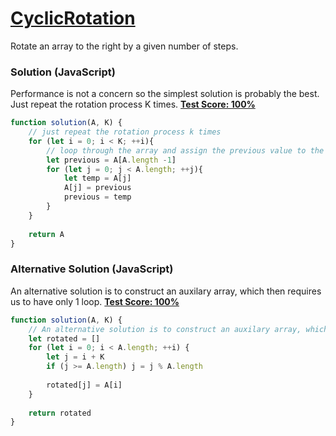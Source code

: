 # [CyclicRotation](https://codility.com/programmers/lessons/1-iterations/)
Rotate an array to the right by a given number of steps.

### Solution (JavaScript)
Performance is not a concern so the simplest solution is probably the best. Just repeat the rotation process K times.
__[Test Score: 100%](https://codility.com/demo/results/trainingVRBP48-MUD/)__
```js
function solution(A, K) {
    // just repeat the rotation process k times
    for (let i = 0; i < K; ++i){
        // loop through the array and assign the previous value to the current position and store the current value as the next previous. previous starts as the last value as it loops round
        let previous = A[A.length -1] 
        for (let j = 0; j < A.length; ++j){
            let temp = A[j]
            A[j] = previous
            previous = temp
        }
    }    
    
    return A
}
```
### Alternative Solution (JavaScript)
An alternative solution is to construct an auxilary array, which then requires us to have only 1 loop.
__[Test Score: 100%](https://codility.com/demo/results/trainingR788SU-RME/)__
```js
function solution(A, K) {
    // An alternative solution is to construct an auxilary array, which then requires us to have only 1 loop
    let rotated = []
    for (let i = 0; i < A.length; ++i) {   
        let j = i + K
        if (j >= A.length) j = j % A.length 
        
        rotated[j] = A[i]
    }
    
    return rotated
}
```
